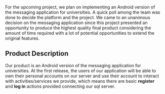 For the upcoming project, we plan on implementing an Android version of the messaging application for universities. A quick poll among the team was done to decide the platform and the project. We came to an unanimous decision on the messaging application since this project presented an opportunity to produce the highest quality final product considering the amount of time required with a lot of potential opportunities to extend the original features.


<h2>Product Description</h2>

Our product is an Android version of the messaging application for universities. At the first release, the users of our application will be able to own their personal accounts on our server and use their account to interact with activities/services we provide, which means there are basic <b>register</b> and <b>log in</b> actions provided connecting our sql server.
